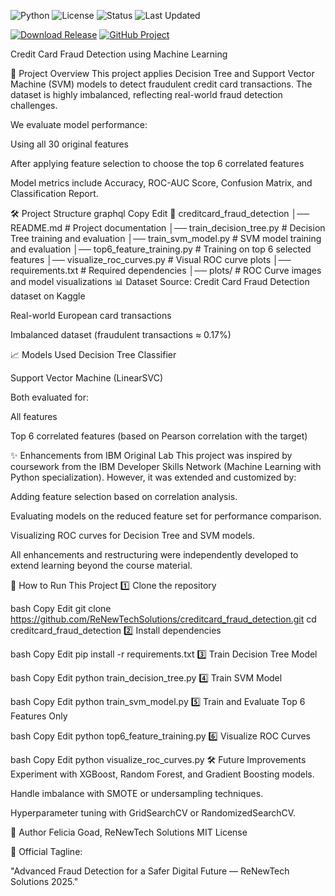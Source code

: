 ![Python](https://img.shields.io/badge/Python-3.9-blue.svg)
![License](https://img.shields.io/badge/License-MIT-green.svg)
![Status](https://img.shields.io/badge/Status-Completed-brightgreen.svg)
![Last Updated](https://img.shields.io/badge/Last%20Updated-April%202025-blueviolet)

[![Download Release](https://img.shields.io/github/v/release/ReNewTechSolutions/creditcard_fraud_detection?label=Download%20Release)](https://github.com/ReNewTechSolutions/creditcard_fraud_detection/releases/latest)
[![GitHub Project](https://img.shields.io/badge/View%20Project-on%20GitHub-blue?logo=github)](https://github.com/ReNewTechSolutions/creditcard_fraud_detection)

Credit Card Fraud Detection using Machine Learning

📌 Project Overview
This project applies Decision Tree and Support Vector Machine (SVM) models to detect fraudulent credit card transactions.
The dataset is highly imbalanced, reflecting real-world fraud detection challenges.

We evaluate model performance:

Using all 30 original features

After applying feature selection to choose the top 6 correlated features

Model metrics include Accuracy, ROC-AUC Score, Confusion Matrix, and Classification Report.

🛠 Project Structure
graphql
Copy
Edit
📁 creditcard_fraud_detection
│── README.md                  # Project documentation
│── train_decision_tree.py      # Decision Tree training and evaluation
│── train_svm_model.py          # SVM model training and evaluation
│── top6_feature_training.py    # Training on top 6 selected features
│── visualize_roc_curves.py     # Visual ROC curve plots
│── requirements.txt            # Required dependencies
│── plots/                      # ROC Curve images and model visualizations
📊 Dataset
Source: Credit Card Fraud Detection dataset on Kaggle

Real-world European card transactions

Imbalanced dataset (fraudulent transactions ≈ 0.17%)

📈 Models Used
Decision Tree Classifier

Support Vector Machine (LinearSVC)

Both evaluated for:

All features

Top 6 correlated features (based on Pearson correlation with the target)

✨ Enhancements from IBM Original Lab
This project was inspired by coursework from the IBM Developer Skills Network (Machine Learning with Python specialization).
However, it was extended and customized by:

Adding feature selection based on correlation analysis.

Evaluating models on the reduced feature set for performance comparison.

Visualizing ROC curves for Decision Tree and SVM models.

All enhancements and restructuring were independently developed to extend learning beyond the course material.

🚀 How to Run This Project
1️⃣ Clone the repository

bash
Copy
Edit
git clone https://github.com/ReNewTechSolutions/creditcard_fraud_detection.git
cd creditcard_fraud_detection
2️⃣ Install dependencies

bash
Copy
Edit
pip install -r requirements.txt
3️⃣ Train Decision Tree Model

bash
Copy
Edit
python train_decision_tree.py
4️⃣ Train SVM Model

bash
Copy
Edit
python train_svm_model.py
5️⃣ Train and Evaluate Top 6 Features Only

bash
Copy
Edit
python top6_feature_training.py
6️⃣ Visualize ROC Curves

bash
Copy
Edit
python visualize_roc_curves.py
🛠 Future Improvements
Experiment with XGBoost, Random Forest, and Gradient Boosting models.

Handle imbalance with SMOTE or undersampling techniques.

Hyperparameter tuning with GridSearchCV or RandomizedSearchCV.

📌 Author
Felicia Goad, ReNewTech Solutions
MIT License

🔗 Official Tagline:

"Advanced Fraud Detection for a Safer Digital Future — ReNewTech Solutions 2025."

